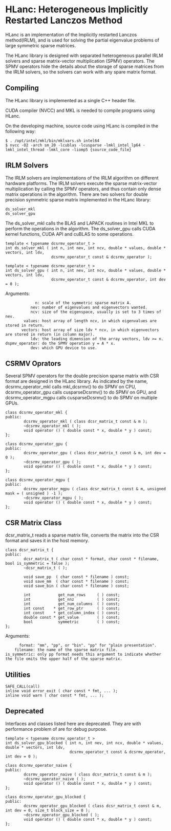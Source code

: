 HLanc: Heterogeneous Implicitly Restarted Lanczos Method
========================================================

HLanc is an implementation of the Implicitly restarted Lanczos method(IRLM),
and is used for solving the partial eigenvalue problems of large symmetric
sparse matrices.

The HLanc library is designed with separated heterogeneous parallel
IRLM solvers and sparse matrix-vector multiplication (SPMV) operators.
The SPMV operators hide the details about the storage of sparse matrices
from the IRLM solvers, so the solvers can work with any spare matrix format.


Compiling
---------

The HLanc library is implemented as a single C++ header file.

CUDA compiler (NVCC) and MKL is needed to compile programs using HLanc.

On the developing machine, source code using HLanc is compiled in the following way:

    $ . /opt/intel/mkl/bin/mklvars.sh intel64
    $ nvcc -O2 -arch sm_20 -lcublas -lcusparse -lmkl_intel_lp64 -lmkl_intel_thread -lmkl_core -liomp5 {source_code_file}


IRLM Solvers
------------

The IRLM solvers are implementations of the IRLM algorithm on different hardware platforms. The IRLM solvers execute the sparse matrix-vector multiplication by calling the SPMV operators, and thus contain only dense matrix operations in the algorithm. There are two solvers for double precision symmetric sparse matrix implemented in the HLanc library:

    ds_solver_mkl
    ds_solver_gpu

The ds_solver_mkl calls the BLAS and LAPACK routines in Intel MKL to perform the operations in the algorithm. The ds_solver_gpu calls CUDA kernel functions, CUDA API and cuBLAS to some operations. 

    template < typename dcsrmv_operator_t >
    int ds_solver_mkl ( int n, int nev, int ncv, double * values, double * vectors, int ldv,
                        dcsrmv_operator_t const & dcsrmv_operator );

    template < typename dcsrmv_operator_t >
    int ds_solver_gpu ( int n, int nev, int ncv, double * values, double * vectors, int ldv,
                        dcsrmv_operator_t const & dcsrmv_operator, int dev = 0 );

Arguments:

                 n: scale of the symmetric sparse matrix A.
               nev: number of eigenvalues and eigenvectors wanted.
               ncv: size of the eigenspace, usually is set to 3 times of nev.
            values: host array of length ncv, in which eigenvalues are stored in return.
           vectors: host array of size ldv * ncv, in which eigenvectors are stored in return (in column major).
               ldv: the leading dimension of the array vectors, ldv >= n.
    dspmv_operator: do the SPMV operation y = A * x.
               dev: which GPU device to use.


CSRMV Oprators
--------------

Several SPMV operators for the double precision sparse matrix with CSR format are designed in the HLanc library. As indicated by the name, dcsrmv_operator_mkl calls mkl_dcsrmv() to do SPMV on CPU, dcsrmv_operator_gpu calls cusparseDcsrmv() to do SPMV on GPU, and dcsrmv_operator_mgpu calls cusparseDcsrmv() to do SPMV on multiple GPUs.

    class dcsrmv_operator_mkl {
    public:
            dcsrmv_operator_mkl ( class dcsr_matrix_t const & m );
            ~dcsrmv_operator_mkl ( );
            void operator () ( double const * x, double * y ) const;
    };

    class dcsrmv_operator_gpu {
    public:
            dcsrmv_operator_gpu ( class dcsr_matrix_t const & m, int dev = 0 );
            ~dcsrmv_operator_gpu ( );
            void operator () ( double const * x, double * y ) const;
    };

    class dcsrmv_operator_mgpu {
    public:
            dcsrmv_operator_mgpu ( class dcsr_matrix_t const & m, unsigned mask = ( unsigned ) -1 );
            ~dcsrmv_operator_mgpu ( );
            void operator () ( double const * x, double * y ) const;
    };


CSR Matrix Class
----------------

dcsr_matrix_t reads a sparse matrix file, converts the matrix into the CSR format and saves it in the host memory.

    class dcsr_matrix_t {
    public:
            dcsr_matrix_t ( char const * format, char const * filename, bool is_symmetric = false );
            ~dcsr_matrix_t ( );
    
            void save_pp  ( char const * filename ) const;
            void save_mm  ( char const * filename ) const;
            void save_bin ( char const * filename ) const;
    
            int            get_num_rows     ( ) const;
            int            get_nnz          ( ) const;
            int            get_num_columns  ( ) const;
            int const    * get_row_ptr      ( ) const;
            int const    * get_column_index ( ) const;
            double const * get_value        ( ) const;
            bool           symmetric        ( ) const;
    };

Arguments:

          format: "mm", "pp", or "bin". "pp" for "plain presentation".
        filename: the name of the sparse matrix file.
    is_symmetric: only pp format needs this argument to indicate whether the file omits the upper half of the sparse matrix.


Utilities
---------

    SAFE_CALL(call)
    inline void error_exit ( char const * fmt, ... );
    inline void warn ( char const * fmt, ... );


Deprecated
----------

Interfaces and classes listed here are deprecated. They are with performance problem of are for debug purpose.

    template < typename dcsrmv_operator_t >
    int ds_solver_gpu_blocked ( int n, int nev, int ncv, double * values, double * vectors, int ldv,
                                dcsrmv_operator_t const & dcsrmv_operator, int dev = 0 );
    
    class dcsrmv_operator_naive {
    public:
            dcsrmv_operator_naive ( class dcsr_matrix_t const & m );
            ~dcsrmv_operator_naive ( );
            void operator () ( double const * x, double * y ) const;
    };

    class dcsrmv_operator_gpu_blocked {
    public:
            dcsrmv_operator_gpu_blocked ( class dcsr_matrix_t const & m, int dev = 0, size_t block_size = 0 );
            ~dcsrmv_operator_gpu_blocked ( );
            void operator () ( double const * x, double * y ) const;
    };
